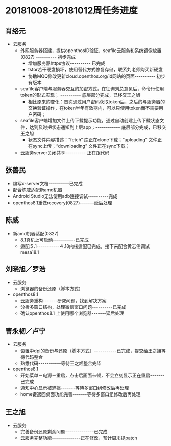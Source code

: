 # 20181008-20181012周任务进度

## 肖络元
- 云服务
   - 外网服务器搭建，提供openthosID验证、seafile云服务和系统镜像放置(0827) ---------- 初步完成
      - 增加服务器https协议---------- 已完成
      - tstor若干硬盘损坏，使用替代方式修复存储，联系刘老师购买新硬盘
      - 协助MQQ修改更新cloud.openthos.org/id网站的页面---------- 初步有版本
   - seafile客户端与服务器交互的加密方式，在征询刘总意见后，命令行使用token的形式实现； ----------  底层部分完成，已移交王之旭
      - 相比原来的变化：首次通过用户密码获取token后，之后的与服务器的交换验证操作，在token半年有效期内，可以只使用token而不需要用户密码；
   - seafile客户端增加文件上传下载提示功能，通过自动创建上传下载状态文件，达到及时把状态通知到上层app；------------ 底层部分完成，已移交王之旭
      - 状态文件内容描述：”fetch“ 库正在clone下载；“uploading” 文件正在sync上传；“downloading” 文件正在sync下载；
   - 云服务server关闭共享---------- 正在跟代码

## 张善民
- 编写x-server文档----------已完成
- 配合陈威适配新amd机器
- Android Studio无法使用adb连接调试----------完成
- openthos8.1重做recovery(0827)-------延后处理

## 陈威
- 新amd机器适配(0827)
   - 8.1真机上可启动-----------已完成
   - 适配５.1-----------４.18内核适配已完成，接下来配合黄志伟调试mesa18.1

## 刘晓旭／罗浩
- 云服务
   - 浏览器的备份还原（脚本方式）
- openthos8.1 
   - 云服务重构-------研究问题，找到解决方案
   - 分析多窗口结构，处理微信窗口问题----------已完成
   - 确认openthos8.1 上使用哪个浏览器-------延后处理

## 曹永韧／卢宁
- 云服务
   - 设置中dpi的备份与还原（脚本方式）-----------已完成，提交给王之旭等待代码整合
   - 熟悉代码-----------等待王之旭整合完毕
- openthos8.1
   - 开始菜单－电源－重启，点击后画面卡顿，不会立刻显示正在重启-------已完成
   - 通知中心显示被遮挡-------等待多窗口组修改后再处理
   - home键返回桌面功能完善-------等待多窗口组修改后再处理

## 王之旭
- 云服务
   - 完善备份还原剩余问题--------------已完成
   - 云服务完整功能--------------正在修改，预计周末提patch
